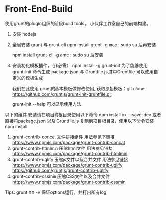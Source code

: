 Front-End-Build
==============

使用grunt的plugin组织的前段build tools。 小伙伴工作室自己的前端构建。


1. 安装 nodejs 

2. 全局安装 grunt 与 grunt-cli
	npm install grunt -g
	mac : sudo su 后再安装
  
  	npm install grunt-cli -g 
  	amc : sudo su 后安装
3. 安装初化模板插件，（非必需）
	npm install -g grunt-init 
	为了能够使用 grunt-init 命令生成 package.json 与 Gruntfile.js,其中Gruntfile 可以使用自定义的模板生成

	我们在此使用 grunt的基本模板做修改使用,
	获取原始模板：git clone https://github.com/gruntjs/grunt-init-gruntfile.git
	
	grunt-init --help 可以显示使用方法

以下的组件 安装请在项目的根目录使用以下命令
	npm install xx --save-dev
或者直接将package.json 以及 Gruntfile.js 复制到项目根目录，使用以下命令安装
	npm install 


1. grunt-contrib-concat 文件拼接组件
	用法参见下链接
	https://www.npmjs.com/package/grunt-contrib-concat
2. grunt-contrib-htmlmin 压缩html文件
	用法参见链接
	https://www.npmjs.com/package/grunt-contrib-htmlmin
3. grunt-contrib-uglify 压缩js文件以及合并文件
	用法参见链接
	https://www.npmjs.com/package/grunt-contrib-uglify
	https://github.com/gruntjs/grunt-contrib-uglify
4. grunt-contrib-cssmin  压缩CSS文件以及合并文件
	https://www.npmjs.com/package/grunt-contrib-cssmin

Tips:  grunt XX -v 保证options运行，并打出所有log

